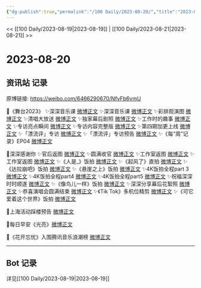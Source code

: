 ```yaml
---
{"dg-publish":true,"permalink":"/100 Daily/2023-08-20/","title":"2023-08-20","created":"2023-08-21T16:26:49.036+08:00","updated":"2023-08-25T13:01:59.613+08:00"}
---
```



<< [[100 Daily/2023-08-19\|2023-08-19]] | [[100 Daily/2023-08-21\|2023-08-21]] >>

# 2023-08-20

## 资讯站 记录

原博链接: https://weibo.com/6466290670/NfvFb6vmU

🌟《舞台2023》
✨深深音乐课 [微博正文](https://weibo.com/6466290670/4936833055588535)
✨深深音乐课 [微博正文](https://weibo.com/6466290670/4936780878450179)
✨彩排观演图 [微博正文](https://weibo.com/6466290670/4936815596014738)
✨清唱大放送 [微博正文](https://weibo.com/6466290670/4936809869739890)
✨独家幕后剧照 [微博正文](https://weibo.com/6466290670/4936814316749801)
✨工作时的趣事 [微博正文](https://weibo.com/6466290670/4936809534460089)
✨专访亮点瞬间 [微博正文](https://weibo.com/6466290670/4936781742478489)
✨专访内容完整版 [微博正文](https://weibo.com/6466290670/4936784553448283)
✨第四期加更上线 [微博正文](https://weibo.com/6466290670/4936814604846972)
✨「漂流评」专访 [微博正文](https://weibo.com/6466290670/4936771357380767)
✨「漂流评」专访预告 [微博正文](https://weibo.com/6466290670/4936765914482087)
✨《每“周”记录》EP04 [微博正文](https://weibo.com/6466290670/4936833366760420)

🌟深深感谢你
✨官后返图 [微博正文](https://weibo.com/6466290670/4936744216036666)
✨圆满收官 [微博正文](https://weibo.com/6466290670/4936746485681048)
✨工作室返图 [微博正文](https://weibo.com/6466290670/4936743742870812)
✨工作室返图 [微博正文](https://weibo.com/6466290670/4936742571868240)
✨《人是_》饭拍 [微博正文](https://weibo.com/6466290670/4936872415725667)
✨《起风了》直拍 [微博正文](https://weibo.com/2591595652/4936940492961157)
✨《达拉崩吧》饭拍 [微博正文](https://weibo.com/6466290670/4936745915780934)
✨《悬崖之上》饭拍 [微博正文](https://weibo.com/6466290670/4936745570798764)
✨4K饭拍全程part 3 [微博正文](https://weibo.com/6466290670/4936923530922607)
✨4K饭拍全程part4 [微博正文](https://weibo.com/6466290670/4936744485258559)
✨4K饭拍全程part5 [微博正文](https://weibo.com/6466290670/4936758200895140)
✨祝福深深时时顺遂 [微博正文](https://weibo.com/6466290670/4936745219523041)
✨《像鸟儿一样》饭拍 [微博正文](https://weibo.com/6466290670/4936746318170259)
✨深深分享幕后花絮照 [微博正文](https://weibo.com/6466290670/4936831265672307)
✨恭喜演唱会圆满结束 [微博正文](https://weibo.com/6466290670/4936743474171546)
✨《Tik Tok》多机位精剪 [微博正文](https://weibo.com/6466290670/4936878836940857)
✨《可它爱着这个世界》饭拍 [微博正文](https://weibo.com/6466290670/4936964639293653)

🌟上海活动踩楼预告 [微博正文](https://weibo.com/6466290670/4936815306347088)

🌟每日早安《光亮》[微博正文](https://weibo.com/6466290670/4936729745950063)

🌟《花开忘忧》入围腾讯音乐浪潮榜 [微博正文](https://weibo.com/6466290670/4936832158272799)

---
## Bot 记录

详见[[100 Daily/2023-08-19\|2023-08-19]]